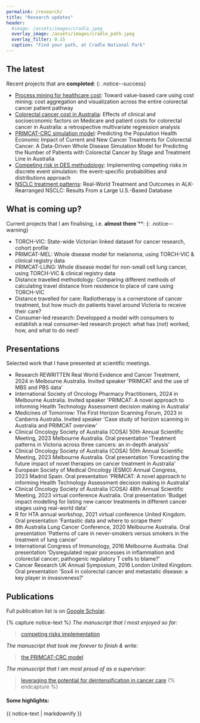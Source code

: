 ```yaml
---
permalink: /research/
title: "Research updates"
header:
  #image: /assets/images/cradle.jpeg
  overlay_image: /assets/images/cradle_path.jpeg
  overlay_filter: 0.15
  caption: "Find your path, at Cradle National Park"
---
```


## The latest
Recent projects that are **completed**:
{: .notice--success}

- [Process mining for healthcare cost](https://bmcmedresmethodol.biomedcentral.com/articles/10.1186/s12874-024-02446-5): Toward value-based care using cost mining: cost aggregation and visualization across the entire colorectal cancer patient pathway
- [Colorectal cancer cost in Australia](https://bmjopen.bmj.com/content/14/12/e081483): Effects of clinical and socioeconomic factors on Medicare and patient costs for colorectal cancer in Australia: a retrospective multivariate regression analysis
- [PRIMCAT-CRC simulation model](https://doi.org/10.1016/j.jval.2024.06.006): Predicting the Population Health Economic Impact of Current and New Cancer Treatments for Colorectal Cancer: A Data-Driven Whole Disease Simulation Model for Predicting the Number of Patients with Colorectal Cancer by Stage and Treatment Line in Australia 
- [Competing risk in DES methodology](https://www.frontiersin.org/journals/pharmacology/articles/10.3389/fphar.2023.1255021/full): Implementing competing risks in discrete event simulation: the event-specific probabilities and distributions approach 
- [NSCLC treatment patterns](https://doi.org/10.1016/j.jtocrr.2024.100662): Real-World Treatment and Outcomes in ALK-Rearranged NSCLC: Results From a Large U.S.-Based Database 

## What is coming up?
Current projects that I am finalising, i.e. **almost there**`**: 
{: .notice--warning}

- TORCH-VIC: State-wide Victorian linked dataset for cancer research, cohort profile
- PRIMCAT-MEL: Whole disease model for melanoma, using TORCH-VIC & clinical registry data
- PRIMCAT-LUNG: Whole disease model for non-small cell lung cancer, using TORCH-VIC & clinical registry data
- Distance travelled methodology: Comparing different methods of calculating travel distance from residence to place of care using TORCH-VIC 
- Distance travelled for care: Radiotherapy is a cornerstone of cancer treatment, but how much do patients travel around Victoria to receive their care?
- Consumer-led research: Developped a model with consumers to establish a real consumer-led research project: what has (not) worked, how, and what to do next!

## Presentations
Selected work that I have presented at scientific meetings.

- Research REWRITTEN Real World Evidence and Cancer Treatment, 2024 in Melbourne Australia. Invited speaker 'PRIMCAT and the use of MBS and PBS data'
- International Society of Oncology Pharmacy Practitioners, 2024 in Melbourne Australia. Invited speaker 'PRIMCAT: A novel approach to informing Health Technology Assessment decision making in Australia'
- Medicines of Tomorrow: The First Horizon Scanning Forum, 2023 in Canberra Australia. Invited speaker 'Case study of horizon scanning in Australia and PRIMCAT overview'
- Clinical Oncology Society of Australia (COSA) 50th Annual Scientific Meeting, 2023 Melbourne Australia. Oral presentation 'Treatment patterns in Victoria across three cancers: an in-depth analysis'
- Clinical Oncology Society of Australia (COSA) 50th Annual Scientific Meeting, 2023 Melbourne Australia. Oral presentation 'Forecasting the future impact of novel therapies on cancer treatment in Australia'
- European Society of Medical Oncology (ESMO) Annual Congress, 2023 Madrid Spain. Oral presentation 'PRIMCAT: A novel approach to informing Health Technology Assessment decision making in Australia'
- Clinical Oncology Society of Australia (COSA) 48th Annual Scientific Meeting, 2023 virtual conference Australia. Oral presentation 'Budget impact modelling for listing new cancer treatments in different cancer stages using real-world data' 
- R for HTA annual workshop, 2021 virtual conference United Kingdom. Oral presentation 'Fantastic data and where to scrape them'
- 8th Australia Lung Cancer Conference, 2020 Melbourne Australia. Oral presentation 'Patterns of care in never-smokers versus smokers in the treatment of lung cancer'
- International Congress of Immunology, 2016 Melbourne Australia. Oral presentation 'Dysregulated repair processes in inflammation and colorectal cancer; pathogenic regulatory T cells to blame?'
- Cancer Research UK Annual Symposium, 2016 London United Kingdom. Oral presentation 'Sox4 in colorectal cancer and metastatic disease: a key player in invasiveness?' 


## Publications
Full publication list is on [Google Scholar](https://scholar.google.com/citations?hl=en&user=Q8wsyjEAAAAJ&view_op=list_works&sortby=pubdate).

{% capture notice-text %}
*The manuscript that I most enjoyed so far:* 
> [competing risks implementation](https://www.frontiersin.org/journals/pharmacology/articles/10.3389/fphar.2023.1255021/full)

*The manuscript that took me forever to finish & write:* 
>[the PRIMCAT-CRC model](https://doi.org/10.1016/j.jval.2024.06.006)

*The manuscript that I am most proud of as a supervisor:* 
> [leveraging the potential for deintensification in cancer care](https://www.nature.com/articles/s43018-024-00827-9)
{% endcapture %}

<div class="notice--info">
  <h4 class="no_toc">Some highlights:</h4>
  {{ notice-text | markdownify }}
</div>
